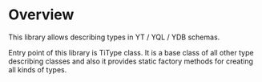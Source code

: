 Overview
===

This library allows describing types in YT / YQL / YDB schemas.

Entry point of this library is TiType class. It is a base class of all other
type describing classes and also it provides static factory methods for creating all kinds of types.
